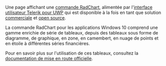﻿Une page affichant une [commande RadChart](http://www.telerik.com/universal-windows-platform-ui/chart), alimentée par l'[interface utilisateur Telerik pour UWP](http://www.telerik.com/universal-windows-platform-ui) qui est disponible à la fois en tant que solution [commerciale](http://www.telerik.com/purchase/universal-windows-platform) et [open source](https://github.com/telerik/UI-For-UWP).

La commande RadChart pour les applications Windows 10 comprend une gamme enrichie de série de tableaux, depuis des tableaux sous forme de diagramme, de graphique, en zone, en camembert, en nuage de points et en étoile à différentes séries financières.

Pour en savoir plus sur l'utilisation de ces tableaux, consultez la [documentation de mise en route officielle](http://docs.telerik.com/windows-universal/controls/radchart/getting-started).

